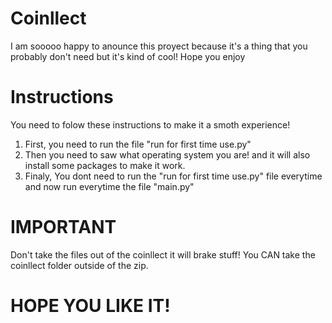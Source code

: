 # Coinllect
I am sooooo happy to anounce this proyect because it's a thing that you probably don't need but it's kind of cool! Hope you enjoy

# Instructions
You need to folow these instructions to make it a smoth experience!
1. First, you need to run the file "run for first time use.py"
2. Then you need to saw what operating system you are! and it will also install some packages to make it work.
3. Finaly, You dont need to run the "run for first time use.py" file everytime and now run everytime the file "main.py"

# IMPORTANT
Don't take the files out of the coinllect it will brake stuff! You CAN take the coinllect folder outside of the zip.

# HOPE YOU LIKE IT!
